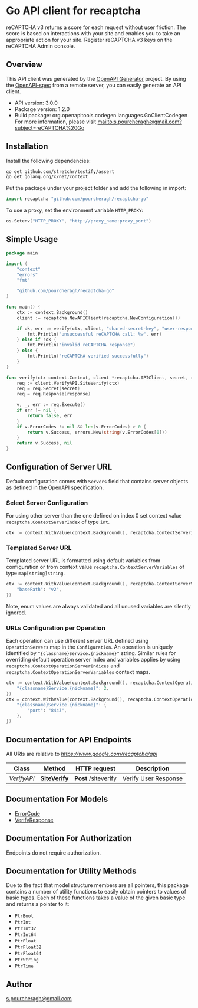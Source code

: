# Go API client for recaptcha

reCAPTCHA v3 returns a score for each request without user friction. The score is based on interactions with your site and enables you to take an appropriate action for your site. Register reCAPTCHA v3 keys on the reCAPTCHA Admin console.

## Overview

This API client was generated by the [OpenAPI Generator](https://openapi-generator.tech) project.  By using the [OpenAPI-spec](https://www.openapis.org/) from a remote server, you can easily generate an API client.

- API version: 3.0.0
- Package version: 1.2.0
- Build package: org.openapitools.codegen.languages.GoClientCodegen
  For more information, please visit [mailto:s.pourcheragh@gmail.com?subject=reCAPTCHA%20Go](mailto:s.pourcheragh@gmail.com?subject=reCAPTCHA%20Go)

## Installation

Install the following dependencies:

```sh
go get github.com/stretchr/testify/assert
go get golang.org/x/net/context
```

Put the package under your project folder and add the following in import:

```go
import recaptcha "github.com/pourcheragh/recaptcha-go"
```

To use a proxy, set the environment variable `HTTP_PROXY`:

```go
os.Setenv("HTTP_PROXY", "http://proxy_name:proxy_port")
```

## Simple Usage

```go
package main

import (
	"context"
	"errors"
	"fmt"

	"github.com/pourcheragh/recaptcha-go"
)

func main() {
	ctx := context.Background()
	client := recaptcha.NewAPIClient(recaptcha.NewConfiguration())

	if ok, err := verify(ctx, client, "shared-secret-key", "user-response"); err != nil {
		fmt.Println("unsuccessful reCAPTCHA call: %w", err)
	} else if !ok {
		fmt.Println("invalid reCAPTCHA response")
	} else {
		fmt.Println("reCAPTCHA verified successfully")
	}
}

func verify(ctx context.Context, client *recaptcha.APIClient, secret, response string) (bool, error) {
	req := client.VerifyAPI.SiteVerify(ctx)
	req = req.Secret(secret)
	req = req.Response(response)

	v, _, err := req.Execute()
	if err != nil {
		return false, err
	}
	if v.ErrorCodes != nil && len(v.ErrorCodes) > 0 {
		return v.Success, errors.New(string(v.ErrorCodes[0]))
	}
	return v.Success, nil
}

```

## Configuration of Server URL

Default configuration comes with `Servers` field that contains server objects as defined in the OpenAPI specification.

### Select Server Configuration

For using other server than the one defined on index 0 set context value `recaptcha.ContextServerIndex` of type `int`.

```go
ctx := context.WithValue(context.Background(), recaptcha.ContextServerIndex, 1)
```

### Templated Server URL

Templated server URL is formatted using default variables from configuration or from context value `recaptcha.ContextServerVariables` of type `map[string]string`.

```go
ctx := context.WithValue(context.Background(), recaptcha.ContextServerVariables, map[string]string{
	"basePath": "v2",
})
```

Note, enum values are always validated and all unused variables are silently ignored.

### URLs Configuration per Operation

Each operation can use different server URL defined using `OperationServers` map in the `Configuration`.
An operation is uniquely identified by `"{classname}Service.{nickname}"` string.
Similar rules for overriding default operation server index and variables applies by using `recaptcha.ContextOperationServerIndices` and `recaptcha.ContextOperationServerVariables` context maps.

```go
ctx := context.WithValue(context.Background(), recaptcha.ContextOperationServerIndices, map[string]int{
	"{classname}Service.{nickname}": 2,
})
ctx = context.WithValue(context.Background(), recaptcha.ContextOperationServerVariables, map[string]map[string]string{
	"{classname}Service.{nickname}": {
		"port": "8443",
	},
})
```

## Documentation for API Endpoints

All URIs are relative to *https://www.google.com/recaptcha/api*

| Class         | Method                                            | HTTP request               | Description          |
| ------------- | ------------------------------------------------- | -------------------------- | -------------------- |
| *VerifyAPI* | [**SiteVerify**](docs/VerifyAPI.md#siteverify) | **Post** /siteverify | Verify User Response |

## Documentation For Models

- [ErrorCode](docs/ErrorCode.md)
- [VerifyResponse](docs/VerifyResponse.md)

## Documentation For Authorization

Endpoints do not require authorization.

## Documentation for Utility Methods

Due to the fact that model structure members are all pointers, this package contains
a number of utility functions to easily obtain pointers to values of basic types.
Each of these functions takes a value of the given basic type and returns a pointer to it:

* `PtrBool`
* `PtrInt`
* `PtrInt32`
* `PtrInt64`
* `PtrFloat`
* `PtrFloat32`
* `PtrFloat64`
* `PtrString`
* `PtrTime`

## Author

s.pourcheragh@gmail.com
